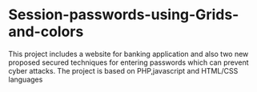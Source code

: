 # Session-passwords-using-Grids-and-colors
This project includes a website for banking application and also two new proposed secured techniques for entering passwords which can prevent cyber attacks. The project is based on PHP,javascript and HTML/CSS languages
